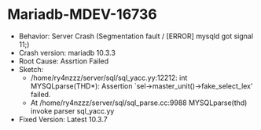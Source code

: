 # Mariadb-MDEV-16736
- Behavior: Server Crash (Segmentation fault / [ERROR] mysqld got signal 11;)
- Crash version: mariadb 10.3.3
- Root Cause: Assrtion Failed
- Sketch:
    * /home/ry4nzzz/server/sql/sql_yacc.yy:12212: int MYSQLparse(THD*): Assertion `sel->master_unit()->fake_select_lex' failed.
    * At /home/ry4nzzz/server/sql/sql_parse.cc:9988 MYSQLparse(thd) invoke parser sql_yacc.yy
- Fixed Version: Latest 10.3.7